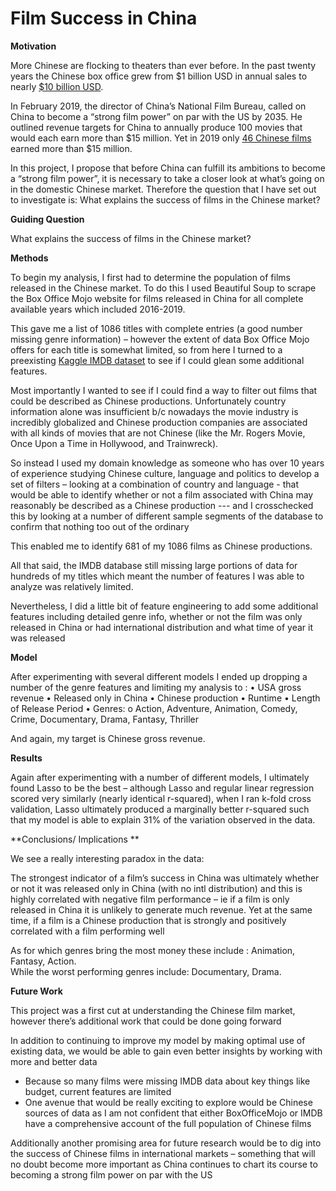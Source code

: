 # Film Success in China 

**Motivation**

More Chinese are flocking to theaters than ever before. In the past twenty years the Chinese box office grew from \$1 billion USD in annual sales to nearly [\$10 billion USD](https://chinapower.csis.org/chinese-films/#easy-footnote-bottom-2-4228). 



In February 2019, the director of China’s National Film Bureau, called on China to become a “strong film power” on par with the US by 2035. 
He outlined revenue targets for China to annually produce 100 movies that would each earn more than \$15 million. Yet in 2019 only [46 Chinese films](http://epaper.ynet.com/html/2020-01/02/content_346077.htm?div=-1) earned more than \$15 million. 

In this project, I propose that before China can fulfill its ambitions to become a “strong film power”, it is necessary to take a closer look at what’s going on in the domestic Chinese market. Therefore the question that I have set out to investigate is: What explains the success of films in the Chinese market?

**Guiding Question** 

What explains the success of films in the Chinese market?

**Methods** 

To begin my analysis, I first had to determine the population of films released in the Chinese market. To do this I used Beautiful Soup to scrape the Box Office Mojo website for films released in China for all complete available years which included 2016-2019. 

This gave me a list of 1086 titles with complete entries (a good number missing genre information) – however the extent of data Box Office Mojo offers for each title is somewhat limited,  so from here I turned to a preexisting [Kaggle IMDB dataset](https://www.kaggle.com/stefanoleone992/imdb-extensive-dataset?select=IMDb+movies.csv) to see if I could glean some additional features. 

Most importantly I wanted to see if I could find a way to filter out films that could be described as Chinese productions. Unfortunately country information alone was insufficient b/c nowadays the movie industry is incredibly globalized and Chinese production companies are associated with all kinds of movies that are not Chinese (like the Mr. Rogers Movie, Once Upon a Time in Hollywood, and Trainwreck). 

So instead I used my domain knowledge as someone who has over 10 years of experience studying Chinese culture, language and politics to develop a set of filters – looking at a combination of country and language  - that would be able to identify whether or not a film associated with China may reasonably be described as a Chinese production --- and I crosschecked this by looking at a number of different sample segments of the database to confirm that nothing too out of the ordinary 

This enabled me to identify 681 of my 1086 films as Chinese productions.

All that said, the IMDB database still missing large portions of data for hundreds of my titles which meant the number of features I was able to analyze was relatively limited. 

Nevertheless, I did a little bit of feature engineering to add some additional features including detailed genre info, whether or not the film was only released in China or had international distribution and what time of year it was released 

**Model** 

After experimenting with several different models I ended up dropping a number of the genre features and limiting my analysis to :
•	USA gross revenue
•	Released only in China
•	Chinese production
•	Runtime
•	Length of Release Period
•	Genres:
o	Action, Adventure, Animation,  Comedy, Crime, Documentary, Drama, Fantasy, Thriller

And again, my target is Chinese gross revenue.

**Results** 

Again after experimenting with a number of different models, I ultimately found Lasso to be the best – although Lasso and regular linear regression scored very similarly (nearly identical r-squared), when I ran k-fold cross validation, Lasso ultimately produced a marginally better r-squared such that my model is able to explain 31% of the variation observed in the data. 

**Conclusions/ Implications ** 

We see a really interesting paradox in the data:

The strongest indicator of a film’s success in China was ultimately whether or not it was released only in China (with no intl distribution) and this is highly correlated with negative film performance – ie if a film is only released in China it is unlikely to generate much revenue. Yet at the same time, if a film is a Chinese production that is strongly and positively correlated with a film performing well

As for which genres bring the most money these include : Animation, Fantasy, Action.   
While the worst performing genres include: Documentary, Drama. 

**Future Work** 

This project was a first cut at understanding the Chinese film market, however there’s additional work that could be done going forward

In addition to continuing to improve my model by making optimal use of existing data, we would be able to gain even better insights by working with more and better data

-	Because so many films were missing IMDB data about key things like budget, current features are limited
-	One avenue that would be really exciting to explore would be Chinese sources of data as I am not confident that either BoxOfficeMojo or IMDB have a comprehensive account of the full population of Chinese films 

Additionally another promising area for future research would be to dig into the success of Chinese films in international markets – something that will no doubt become more important as China continues to chart its course to becoming a strong film power on par with the US
